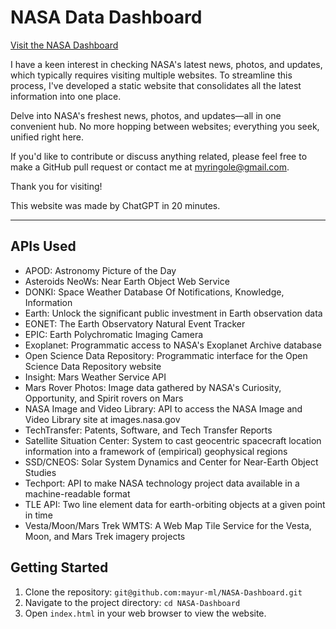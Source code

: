   <h1>NASA Data Dashboard</h1>
  <a href="https://mayur-ml.github.io/NASA-Dashboard/">Visit the NASA Dashboard</a>
  <p>I have a keen interest in checking NASA's latest news, photos, and updates, which typically requires visiting multiple websites. To streamline this process, I've developed a static website that consolidates all the latest information into one place.</p>
  <p>Delve into NASA's freshest news, photos, and updates—all in one convenient hub. No more hopping between websites; everything you seek, unified right here.</p>
  <p>If you'd like to contribute or discuss anything related, please feel free to make a GitHub pull request or contact me at <a href="mailto:myringole@gmail.com">myringole@gmail.com</a>.</p>
  <p>Thank you for visiting!</p>
  <p>This website was made by ChatGPT in 20 minutes.</p>
  <hr>
  <h2>APIs Used</h2>
  <ul>
    <li>APOD: Astronomy Picture of the Day</li>
    <li>Asteroids NeoWs: Near Earth Object Web Service</li>
    <li>DONKI: Space Weather Database Of Notifications, Knowledge, Information</li>
    <li>Earth: Unlock the significant public investment in Earth observation data</li>
    <li>EONET: The Earth Observatory Natural Event Tracker</li>
    <li>EPIC: Earth Polychromatic Imaging Camera</li>
    <li>Exoplanet: Programmatic access to NASA's Exoplanet Archive database</li>
    <li>Open Science Data Repository: Programmatic interface for the Open Science Data Repository website</li>
    <li>Insight: Mars Weather Service API</li>
    <li>Mars Rover Photos: Image data gathered by NASA's Curiosity, Opportunity, and Spirit rovers on Mars</li>
    <li>NASA Image and Video Library: API to access the NASA Image and Video Library site at images.nasa.gov</li>
    <li>TechTransfer: Patents, Software, and Tech Transfer Reports</li>
    <li>Satellite Situation Center: System to cast geocentric spacecraft location information into a framework of (empirical) geophysical regions</li>
    <li>SSD/CNEOS: Solar System Dynamics and Center for Near-Earth Object Studies</li>
    <li>Techport: API to make NASA technology project data available in a machine-readable format</li>
    <li>TLE API: Two line element data for earth-orbiting objects at a given point in time</li>
    <li>Vesta/Moon/Mars Trek WMTS: A Web Map Tile Service for the Vesta, Moon, and Mars Trek imagery projects</li>
  </ul>

  <h2>Getting Started</h2>
  <ol>
    <li>Clone the repository: <code>git@github.com:mayur-ml/NASA-Dashboard.git</code></li>
    <li>Navigate to the project directory: <code>cd NASA-Dashboard</code></li>
    <li>Open <code>index.html</code> in your web browser to view the website.</li>
  </ol>
</body>
</html>
